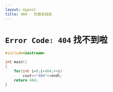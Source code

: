 ```yaml
---
layout: mypost
title: 404 - 页面未找到
---
```


# `Error Code: 404` 找不到啦

```cpp
#include<iostream>

int main()
{
    for(int i=0;i<404;++i)
        cout<<"404"<<endl;
    return 404;
}
```
